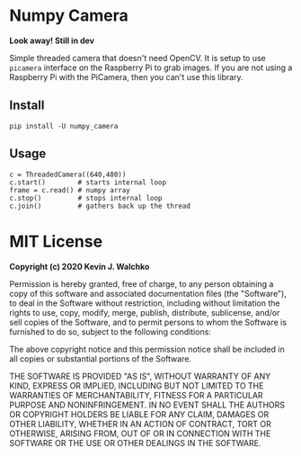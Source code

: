 # Numpy Camera

**Look away! Still in dev**

Simple threaded camera that doesn't need OpenCV. It is setup to use
`picamera` interface on the Raspberry Pi to grab images. If you are not using
a Raspberry Pi with the PiCamera, then you can't use this library.

## Install

```
pip install -U numpy_camera
```

## Usage

```
c = ThreadedCamera((640,480))
c.start()        # starts internal loop
frame = c.read() # numpy array
c.stop()         # stops internal loop
c.join()         # gathers back up the thread
```

# MIT License

**Copyright (c) 2020 Kevin J. Walchko**

Permission is hereby granted, free of charge, to any person obtaining a copy
of this software and associated documentation files (the "Software"), to deal
in the Software without restriction, including without limitation the rights
to use, copy, modify, merge, publish, distribute, sublicense, and/or sell
copies of the Software, and to permit persons to whom the Software is
furnished to do so, subject to the following conditions:

The above copyright notice and this permission notice shall be included in all
copies or substantial portions of the Software.

THE SOFTWARE IS PROVIDED "AS IS", WITHOUT WARRANTY OF ANY KIND, EXPRESS OR
IMPLIED, INCLUDING BUT NOT LIMITED TO THE WARRANTIES OF MERCHANTABILITY,
FITNESS FOR A PARTICULAR PURPOSE AND NONINFRINGEMENT. IN NO EVENT SHALL THE
AUTHORS OR COPYRIGHT HOLDERS BE LIABLE FOR ANY CLAIM, DAMAGES OR OTHER
LIABILITY, WHETHER IN AN ACTION OF CONTRACT, TORT OR OTHERWISE, ARISING FROM,
OUT OF OR IN CONNECTION WITH THE SOFTWARE OR THE USE OR OTHER DEALINGS IN THE
SOFTWARE.
